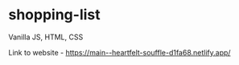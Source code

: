 # shopping-list
Vanilla JS, HTML, CSS

Link to website - https://main--heartfelt-souffle-d1fa68.netlify.app/ 
